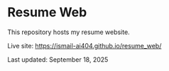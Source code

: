 # Resume Web

This repository hosts my resume website.

Live site: https://ismail-ai404.github.io/resume_web/

Last updated: September 18, 2025
